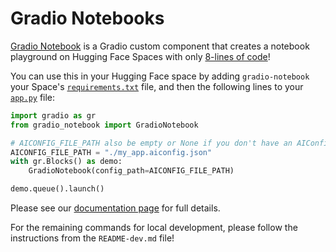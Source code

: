 # Gradio Notebooks

[Gradio Notebook](https://huggingface.co/spaces/lastmileai/gradio-notebook-quickstart) is a Gradio custom component that creates a notebook playground on Hugging Face Spaces with only [8-lines of code](https://huggingface.co/spaces/lastmileai/gradio-notebook-quickstart/blob/main/app.py)!

You can use this in your Hugging Face space by adding `gradio-notebook` your Space's [`requirements.txt`](https://huggingface.co/spaces/lastmileai/gradio-notebook-quickstart/blob/main/requirements.txt) file, and then the following lines to your [`app.py`](https://huggingface.co/spaces/lastmileai/gradio-notebook-quickstart/blob/main/app.py) file:

```python
import gradio as gr
from gradio_notebook import GradioNotebook

# AICONFIG_FILE_PATH also be empty or None if you don't have an AIConfig file!
AICONFIG_FILE_PATH = "./my_app.aiconfig.json"
with gr.Blocks() as demo:
    GradioNotebook(config_path=AICONFIG_FILE_PATH)

demo.queue().launch()
```

Please see our [documentation page](https://aiconfig.lastmileai.dev/docs/gradio-notebook) for full details.

For the remaining commands for local development, please follow the
instructions from the `README-dev.md` file!
